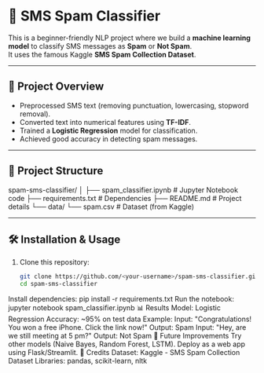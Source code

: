 # 📧 SMS Spam Classifier

This is a beginner-friendly NLP project where we build a **machine learning model** to classify SMS messages as **Spam** or **Not Spam**.  
It uses the famous Kaggle **SMS Spam Collection Dataset**.

---

## 🚀 Project Overview
- Preprocessed SMS text (removing punctuation, lowercasing, stopword removal).
- Converted text into numerical features using **TF-IDF**.
- Trained a **Logistic Regression** model for classification.
- Achieved good accuracy in detecting spam messages.

---

## 📂 Project Structure
spam-sms-classifier/
│
├── spam_classifier.ipynb # Jupyter Notebook code
├── requirements.txt # Dependencies
├── README.md # Project details
└── data/
└── spam.csv # Dataset (from Kaggle)

---

## 🛠️ Installation & Usage
1. Clone this repository:
   ```bash
   git clone https://github.com/<your-username>/spam-sms-classifier.git
   cd spam-sms-classifier
Install dependencies:
pip install -r requirements.txt
Run the notebook:
jupyter notebook spam_classifier.ipynb
📊 Results
Model: Logistic Regression
Accuracy: ~95% on test data
Example:
Input: "Congratulations! You won a free iPhone. Click the link now!"
Output: Spam
Input: "Hey, are we still meeting at 5 pm?"
Output: Not Spam
📌 Future Improvements
Try other models (Naive Bayes, Random Forest, LSTM).
Deploy as a web app using Flask/Streamlit.
🙌 Credits
Dataset: Kaggle - SMS Spam Collection Dataset
Libraries: pandas, scikit-learn, nltk
